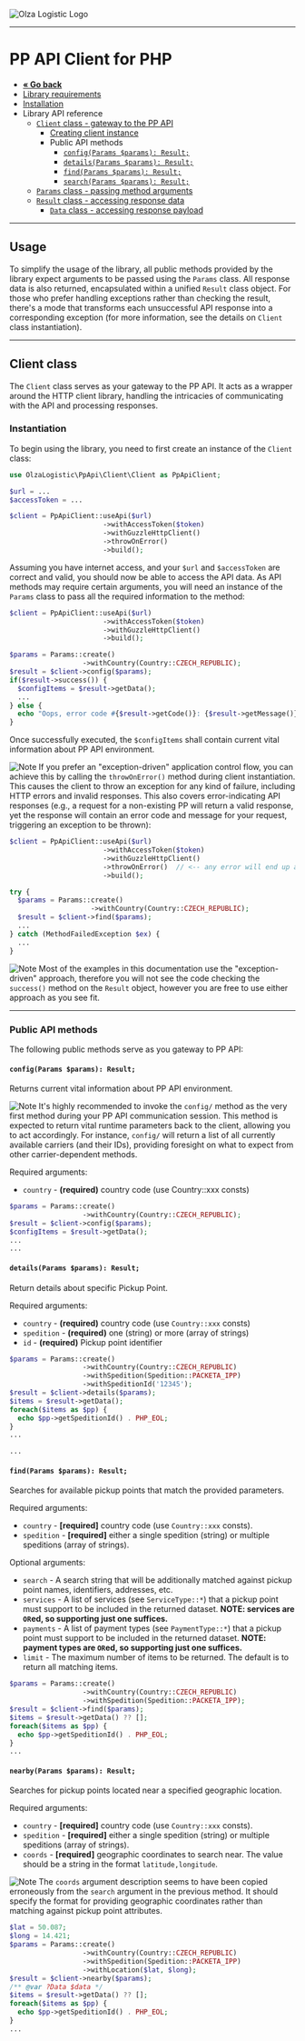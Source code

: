 ![Olza Logistic Logo](olza-logo-small.png)

---

# PP API Client for PHP

* **[« Go back](README.md)**
* [Library requirements](requirements.md)
* [Installation](installation.md)
* Library API reference
  * [`Client` class - gateway to the PP API](client.md#gateway-to-the-api)
    * [Creating client instance](client.md#instantiation)
    * Public API methods
      * [`config(Params $params): Result;`](client.md#configparams-params-result)
      * [`details(Params $params): Result;`](client.md#detailsparams-params-result)
      * [`find(Params $params): Result;`](client.md#findparams-params-result)
      * [`search(Params $params): Result;`](client.md#searchparams-params-result)
  * [`Params` class - passing method arguments](params.md#passing-method-arguments)
  * [`Result` class - accessing response data](response.md#accessing-response-data)
    * [`Data` class - accessing response payload](response.md#accessing-response-payload)

---

## Usage

To simplify the usage of the library, all public methods provided by the library expect arguments to
be passed using the `Params` class. All response data is also returned, encapsulated within a
unified `Result` class object. For those who prefer handling exceptions rather than checking the
result, there's a mode that transforms each unsuccessful API response into a corresponding
exception (for more information, see the details on `Client` class instantiation).

---

## Client class

The `Client` class serves as your gateway to the PP API. It acts as a wrapper around the HTTP client
library, handling the intricacies of communicating with the API and processing responses.

### Instantiation

To begin using the library, you need to first create an instance of the `Client` class:

```php
use OlzaLogistic\PpApi\Client\Client as PpApiClient;

$url = ...
$accessToken = ...

$client = PpApiClient::useApi($url)
                       ->withAccessToken($token)
                       ->withGuzzleHttpClient()
                       ->throwOnError()
                       ->build();
```

Assuming you have internet access, and your `$url` and `$accessToken` are correct and valid, you
should now be able to access the API data. As API methods may require certain arguments, you will
need an instance of the `Params` class to pass all the required information to the method:

```php
$client = PpApiClient::useApi($url)
                       ->withAccessToken($token)
                       ->withGuzzleHttpClient()
                       ->build();

$params = Params::create()
                  ->withCountry(Country::CZECH_REPUBLIC);
$result = $client->config($params);
if($result->success()) {
  $configItems = $result->getData();
  ...
} else {
  echo "Oops, error code #{$result->getCode()}: {$result->getMessage()}" . PHP_EOL;
}
```

Once successfully executed, the `$configItems` shall contain current vital information about PP API
environment.

![Note](note.png) If you prefer an "exception-driven" application control flow, you can achieve this
by calling the `throwOnError()` method during client instantiation. This causes the client to throw
an exception for any kind of failure, including HTTP errors and invalid responses. This also covers
error-indicating API responses (e.g., a request for a non-existing PP will return a valid response,
yet the response will contain an error code and message for your request, triggering an exception to
be thrown):

```php
$client = PpApiClient::useApi($url)
                       ->withAccessToken($token)
                       ->withGuzzleHttpClient()
                       ->throwOnError()  // <-- any error will end up as an exception
                       ->build();

try {
  $params = Params::create()
                    ->withCountry(Country::CZECH_REPUBLIC);
  $result = $client->find($params);
  ...
} catch (MethodFailedException $ex) {
  ...
}
```

![Note](note.png) Most of the examples in this documentation use the "exception-driven" approach,
therefore you will not see the code checking the `success()` method on the `Result` object, however
you are free to use either approach as you see fit.

---

### Public API methods

The following public methods serve as you gateway to PP API:

#### `config(Params $params): Result;`

Returns current vital information about PP API environment.

![Note](note.png)  It's highly recommended to invoke the `config/` method as the very first method
during your PP API communication session. This method is expected to return vital runtime parameters
back to the client, allowing you to act accordingly. For instance, `config/` will return a list of
all currently available carriers (and their IDs), providing foresight on what to expect from other
carrier-dependent methods.

Required arguments:

* `country` - **(required)** country code (use Country::xxx consts)

```php
$params = Params::create()
                  ->withCountry(Country::CZECH_REPUBLIC);
$result = $client->config($params);
$configItems = $result->getData();
...
...
```

#### `details(Params $params): Result;`

Return details about specific Pickup Point.

Required arguments:

* `country` - **(required)** country code (use `Country::xxx` consts)
* `spedition` - **(required)** one (string) or more (array of strings)
* `id` - **(required)** Pickup point identifier

```php
$params = Params::create()
                  ->withCountry(Country::CZECH_REPUBLIC)
                  ->withSpedition(Spedition::PACKETA_IPP)
                  ->withSpeditionId('12345');
$result = $client->details($params);
$items = $result->getData();
foreach($items as $pp) {
  echo $pp->getSpeditionId() . PHP_EOL;
}
...

...
```

#### `find(Params $params): Result;`

Searches for available pickup points that match the provided parameters.

Required arguments:

* `country` - **[required]** country code (use `Country::xxx` consts).
* `spedition` - **[required]** either a single spedition (string) or multiple speditions (array of
  strings).

Optional arguments:

* `search` - A search string that will be additionally matched against pickup point names,
  identifiers, addresses, etc.
* `services` - A list of services (see `ServiceType::*`) that a pickup point must support to be
  included in the returned dataset. **NOTE: services are `OR`ed, so supporting just one suffices.**
* `payments` - A list of payment types (see `PaymentType::*`) that a pickup point must support to be
  included in the returned dataset. **NOTE: payment types are `OR`ed, so supporting just one
  suffices.**
* `limit` - The maximum number of items to be returned. The default is to return all matching items.

```php
$params = Params::create()
                  ->withCountry(Country::CZECH_REPUBLIC)
                  ->withSpedition(Spedition::PACKETA_IPP);
$result = $client->find($params);
$items = $result->getData() ?? [];
foreach($items as $pp) {
  echo $pp->getSpeditionId() . PHP_EOL;
}
...
```

#### `nearby(Params $params): Result;`

Searches for pickup points located near a specified geographic location.

Required arguments:

* `country` - **[required]** country code (use `Country::xxx` consts).
* `spedition` - **[required]** either a single spedition (string) or multiple speditions (array of
  strings).
* `coords` - **[required]** geographic coordinates to search near. The value should be a string in
  the format `latitude,longitude`.

![Note](note.png) The `coords` argument description seems to have been copied erroneously from
the `search`
argument in the previous method. It should specify the format for providing geographic coordinates
rather than matching against pickup point attributes.

```php
$lat = 50.087;
$long = 14.421;
$params = Params::create()
                  ->withCountry(Country::CZECH_REPUBLIC)
                  ->withSpedition(Spedition::PACKETA_IPP)
                  ->withLocation($lat, $long);
$result = $client->nearby($params);
/** @var ?Data $data */
$items = $result->getData() ?? [];
foreach($items as $pp) {
  echo $pp->getSpeditionId() . PHP_EOL;
}
...
```

